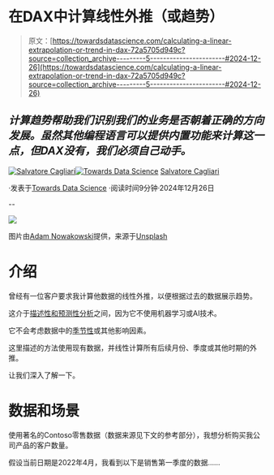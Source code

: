 # 在DAX中计算线性外推（或趋势）

> 原文：[https://towardsdatascience.com/calculating-a-linear-extrapolation-or-trend-in-dax-72a5705d949c?source=collection_archive---------5-----------------------#2024-12-26](https://towardsdatascience.com/calculating-a-linear-extrapolation-or-trend-in-dax-72a5705d949c?source=collection_archive---------5-----------------------#2024-12-26)

## *计算趋势帮助我们识别我们的业务是否朝着正确的方向发展。虽然其他编程语言可以提供内置功能来计算这一点，但DAX没有，我们必须自己动手。*

[](https://medium.com/@salvatorecagliari?source=post_page---byline--72a5705d949c--------------------------------)[![Salvatore Cagliari](../Images/a24b0cefab6e707cfee06cde9e857559.png)](https://medium.com/@salvatorecagliari?source=post_page---byline--72a5705d949c--------------------------------)[](https://towardsdatascience.com/?source=post_page---byline--72a5705d949c--------------------------------)[![Towards Data Science](../Images/a6ff2676ffcc0c7aad8aaf1d79379785.png)](https://towardsdatascience.com/?source=post_page---byline--72a5705d949c--------------------------------) [Salvatore Cagliari](https://medium.com/@salvatorecagliari?source=post_page---byline--72a5705d949c--------------------------------)

·发表于[Towards Data Science](https://towardsdatascience.com/?source=post_page---byline--72a5705d949c--------------------------------) ·阅读时间9分钟·2024年12月26日

--

![](../Images/a0413d6aae660375ba0aa43b5523c20c.png)

图片由[Adam Nowakowski](https://unsplash.com/@adamaszczos?utm_source=medium&utm_medium=referral)提供，来源于[Unsplash](https://unsplash.com/?utm_source=medium&utm_medium=referral)

# 介绍

曾经有一位客户要求我计算他数据的线性外推，以便根据过去的数据展示趋势。

这介于[描述性和预测性分析](https://en.wikipedia.org/wiki/Prescriptive_analytics)之间，因为它不使用机器学习或AI技术。

它不会考虑数据中的[季节性](https://medium.com/@dbhatt245/understanding-seasonality-in-time-series-data-1bd878fe86bf)或其他影响因素。

这里描述的方法使用现有数据，并线性计算所有后续月份、季度或其他时期的外推。

让我们深入了解一下。

# 数据和场景

使用著名的Contoso零售数据（数据来源见下文的参考部分），我想分析购买我公司产品的客户数量。

假设当前日期是2022年4月，我看到以下是销售第一季度的数据……
